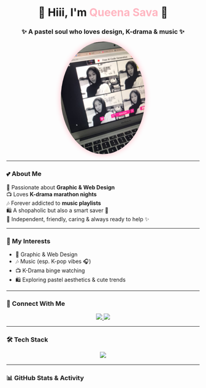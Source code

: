 
<!-- Profile README for GitHub -->

<h1 align="center">🌸 Hiii, I'm <span style="color:#ffb6c1;">Queena Sava</span> 🌸</h1>
<h3 align="center">✨ A pastel soul who loves design, K-drama & music ✨</h3>

<p align="center">
  <img src="queena.jpg" alt="queena sava" width="220" style="border-radius:50%; box-shadow: 0 0 15px #ffb6c1;"/>
</p>

---

### 💕 About Me  
💖 Passionate about **Graphic & Web Design**  
📺 Loves **K-drama marathon nights**  
🎶 Forever addicted to **music playlists**  
🛍️ A shopaholic but also a smart saver 💸  
🌟 Independent, friendly, caring & always ready to help ✨  

---

### 🌷 My Interests  
- 🎨 Graphic & Web Design  
- 🎶 Music (esp. K-pop vibes 🎧)  
- 📺 K-Drama binge watching  
- 🛍️ Exploring pastel aesthetics & cute trends  

---

### 🌸 Connect With Me  
<p align="center">
  <a href="https://www.tiktok.com/@narashyt" target="_blank">
    <img src="https://img.shields.io/badge/TikTok-%23ffb6c1.svg?style=for-the-badge&logo=TikTok&logoColor=white"/>
  </a>
  <a href="https://www.instagram.com/peppero0o" target="_blank">
    <img src="https://img.shields.io/badge/Instagram-%23ff69b4.svg?style=for-the-badge&logo=Instagram&logoColor=white"/>
  </a>
</p>

---

### 🛠️ Tech Stack  
<p align="center">
  <img src="https://skillicons.dev/icons?i=html,css,js,react,figma,photoshop,illustrator,github,vscode&theme=light" />
</p>

---

### 📊 GitHub Stats & Activity  

<p align="center">
  <img src="https://komarev.com/ghpvc/?username=queenasava42-ui&label=🌸%20Visitors&color=ffb6c1&styl
